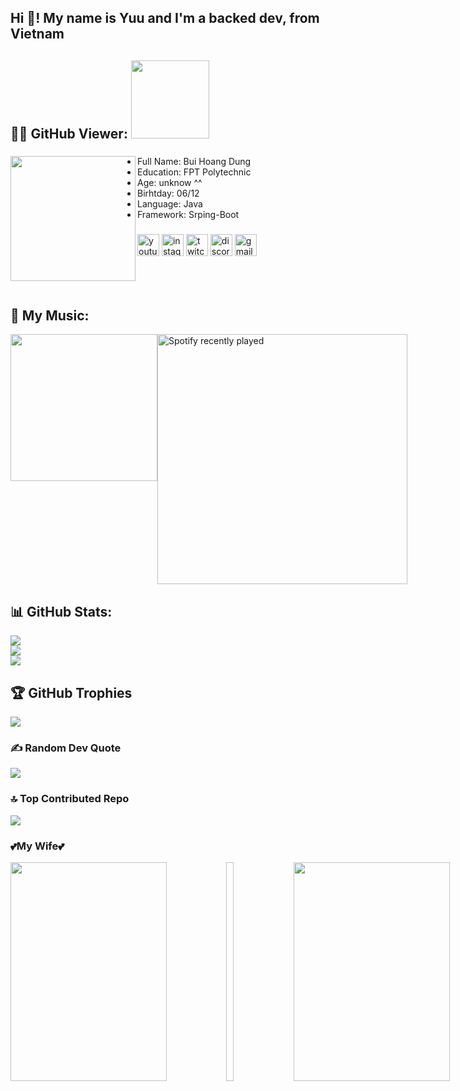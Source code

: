 <h2 align="left">Hi 👋! My name is Yuu and I'm a backed dev, from Vietnam</h2>

## 👨‍💼 GitHub Viewer: <img width = "125px" src="https://profile-counter.glitch.me/Whitechan2077/count.svg?"  />


###
<img align="left" height="200" src="https://steamuserimages-a.akamaihd.net/ugc/1840295351736082145/10733971827716C1303F818A058E06A3E72E1BA9/?imw=512&&ima=fit&impolicy=Letterbox&imcolor=%23000000&letterbox=false"  />

###

<div align="left">
  <ul>
    <li>Full Name: Bui Hoang Dung</li>
    <li>Education: FPT Polytechnic</li>
    <li>Age: unknow ^^</li>
    <li>Birhtday: 06/12</li>
    <li>Language: Java</li>
    <li>Framework: Srping-Boot</li>
  </ul>
</div>

###

<div align="left">
  <img src="https://img.shields.io/static/v1?message=Youtube&logo=youtube&label=&color=FF0000&logoColor=white&labelColor=&style=for-the-badge" height="35" alt="youtube logo"  />
  <img src="https://img.shields.io/static/v1?message=Instagram&logo=instagram&label=&color=E4405F&logoColor=white&labelColor=&style=for-the-badge" height="35" alt="instagram logo"  />
  <img src="https://img.shields.io/static/v1?message=Twitch&logo=twitch&label=&color=9146FF&logoColor=white&labelColor=&style=for-the-badge" height="35" alt="twitch logo"  />
  <img src="https://img.shields.io/static/v1?message=Discord&logo=discord&label=&color=7289DA&logoColor=white&labelColor=&style=for-the-badge" height="35" alt="discord logo"  />
  <img src="https://img.shields.io/static/v1?message=Gmail&logo=gmail&label=&color=D14836&logoColor=white&labelColor=&style=for-the-badge" height="35" alt="gmail logo"  />
</div>
<br>
<br>
<br>



###

###



## 🎵 My Music:
<div style="display: flex; justify-content: space-between;">
 <img style="display: block;"  width="235px"  src="https://spotify-github-profile.vercel.app/api/view?uid=5nmgziyeg38ohvmstk91rqd99&cover_image=true&theme=default&show_offline=false&background_color=121212&interchange=false" />  <a style="display: block;" href="https://open.spotify.com/user/5nmgziyeg38ohvmstk91rqd99">
                <img width="400px" src="https://spotify-recently-played-readme.vercel.app/api?user=5nmgziyeg38ohvmstk91rqd99&count=5" alt="Spotify recently played"  />
              </a>
</div>

## 📊 GitHub Stats:
![](https://github-readme-stats.vercel.app/api?username=Whitechan2077&theme=dark&hide_border=false&include_all_commits=false&count_private=false)<br/>
![](https://github-readme-streak-stats.herokuapp.com/?user=Whitechan2077&theme=dark&hide_border=false)<br/>
![](https://github-readme-stats.vercel.app/api/top-langs/?username=Whitechan2077&theme=dark&hide_border=false&include_all_commits=false&count_private=false&layout=compact)

## 🏆 GitHub Trophies
![](https://github-profile-trophy.vercel.app/?username=Whitechan2077&theme=radical&no-frame=false&no-bg=false&margin-w=4)

### ✍️ Random Dev Quote
![](https://quotes-github-readme.vercel.app/api?type=horizontal&theme=tokyonight)

### 🔝 Top Contributed Repo
![](https://github-contributor-stats.vercel.app/api?username=Whitechan2077&limit=5&theme=dark&combine_all_yearly_contributions=true)

### 💕My Wife💕
<div style="display: flex; justify-content: space-between; width:1155px;">
  <img src="https://wallpapers.com/images/featured/29znwv1okz1k7dgb.jpg" width="250px" height="350" style="display: block;"/>
  <img width="12" />
  <img src="https://static.zerochan.net/Ganyu.full.3917178.jpg" width="250px" height="350" style="display: block;"/>
  <img width="12" />
  <img src="https://image.civitai.com/xG1nkqKTMzGDvpLrqFT7WA/026e65b7-b5ce-451b-100b-c759657f2400/width=450/3978516830-1380816979-_ganyu%20_(genshin%20impact_),%201girl,%20ahoge,%20architecture,%20bangs,%20bare%20shoulders,%20bell,%20black%20gloves,%20black%20pantyhose,%20((blue%20hair)).jpeg" width="250px" height="350" style="display: block;"/>
</div>
<!-- Proudly created with GPRM ( https://gprm.itsvg.in ) -->

